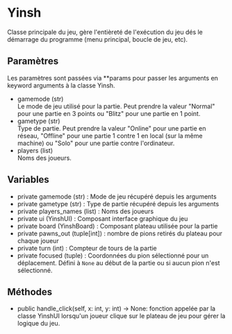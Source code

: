 # Yinsh
Classe principale du jeu, gère l'entièreté de l'exécution du jeu dés le démarrage du programme (menu principal, boucle de jeu, etc).
## Paramètres
Les paramètres sont passées via **params pour passer les arguments en keyword arguments à la classe Yinsh.
- gamemode (str)<br>
  Le mode de jeu utilisé pour la partie. Peut prendre la valeur "Normal" pour une partie en 3 points ou "Blitz" pour une partie en 1 point.
- gametype (str)<br>
  Type de partie. Peut prendre la valeur "Online" pour une partie en réseau, "Offline" pour une partie 1 contre 1 en local (sur la même machine) ou "Solo" pour une partie contre l'ordinateur.
- players (list)<br>
  Noms des joueurs.
## Variables
- private gamemode (str) : Mode de jeu récupéré depuis les arguments
- private gametype (str) : Type de partie récupéré depuis les arguments
- private players_names (list) : Noms des joueurs
- private ui (YinshUI) : Composant interface graphique du jeu
- private board (YinshBoard) : Composant plateau utilisée pour la partie
- private pawns_out (tuple[int]) : nombre de pions retirés du plateau pour chaque joueur
- private turn (int) : Compteur de tours de la partie
- private focused (tuple) : Coordonnées du pion sélectionné pour un déplacement. Défini à `None` au début de la partie ou si aucun pion n'est sélectionné.
## Méthodes
- public handle_click(self, x: int, y: int) -> None: fonction appelée par la classe YinshUI lorsqu'un joueur clique sur le plateau de jeu pour gérer la logique du jeu.